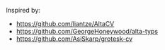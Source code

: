 Inspired by:

- https://github.com/liantze/AltaCV
- https://github.com/GeorgeHoneywood/alta-typs
- https://github.com/AsiSkarp/grotesk-cv 